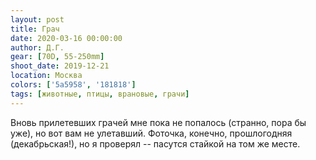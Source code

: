 ```yaml
---
layout: post
title: Грач
date: 2020-03-16 00:00:00
author: Д.Г.
gear: [70D, 55-250mm]
shoot_date: 2019-12-21
location: Москва
colors: ['5a5958', '181818']
tags: [животные, птицы, врановые, грачи]
---
```

Вновь прилетевших грачей мне пока не попалось (странно, пора бы уже), но вот вам не улетавший. Фоточка, конечно, прошлогодняя (декабрьская!), но я проверял -- пасутся стайкой на том же месте.
